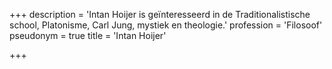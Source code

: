 +++
description = 'Intan Hoijer is geïnteresseerd in de Traditionalistische school, Platonisme, Carl Jung, mystiek en theologie.'
profession = 'Filosoof'
pseudonym = true
title = 'Intan Hoijer'

+++
